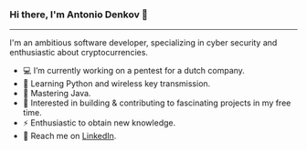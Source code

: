 ### Hi there, I'm Antonio Denkov 👋
<hr style="height:1px;border:none;color:#333;background-color:#333;" />
I'm an ambitious software developer, specializing in cyber security and enthusiastic about cryptocurrencies.
<ul>
 <li>💻 I’m currently working on a pentest for a dutch company.</li>
 <li>🔭 Learning Python and wireless key transmission.</li>
 <li>🔑 Mastering Java.</li>
 <li>👯 Interested in building & contributing to fascinating projects in my free time.</li> 
 <li>⚡ Enthusiastic to obtain new knowledge.</li>
 <li>📰 Reach me on <a href="https://www.linkedin.com/in/adenkov/">LinkedIn</a>.</li>
</ul>
